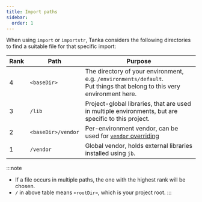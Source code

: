 ```yaml
---
title: Import paths
sidebar:
  order: 1
---
```


When using `import` or `importstr`, Tanka considers the following directories to
find a suitable file for that specific import:

| Rank | Path               | Purpose                                                                                                                      |
| ---- | ------------------ | ---------------------------------------------------------------------------------------------------------------------------- |
| 4    | `<baseDir>`        | The directory of your environment, e.g. `/environments/default`.<br /> Put things that belong to this very environment here. |
| 3    | `/lib`             | Project-global libraries, that are used in multiple environments, but are specific to this project.                          |
| 2    | `<baseDir>/vendor` | Per-environment vendor, can be used for [`vendor` overriding](./libraries/overriding#per-environment)                        |
| 1    | `/vendor`          | Global vendor, holds external libraries installed using `jb`.                                                                |

:::note

- If a file occurs in multiple paths, the one with the highest rank will be chosen.
- `/` in above table means `<rootDir>`, which is your project root.
  :::
